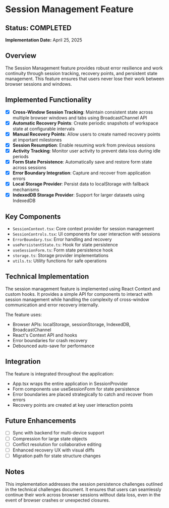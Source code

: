 # Session Management Feature

## Status: COMPLETED

**Implementation Date:** April 25, 2025

## Overview

The Session Management feature provides robust error resilience and work continuity through session tracking, recovery points, and persistent state management. This feature ensures that users never lose their work between browser sessions and windows.

## Implemented Functionality

- [x] **Cross-Window Session Tracking**: Maintain consistent state across multiple browser windows and tabs using BroadcastChannel API
- [x] **Automatic Recovery Points**: Create periodic snapshots of workspace state at configurable intervals
- [x] **Manual Recovery Points**: Allow users to create named recovery points at important milestones
- [x] **Session Resumption**: Enable resuming work from previous sessions
- [x] **Activity Tracking**: Monitor user activity to prevent data loss during idle periods
- [x] **Form State Persistence**: Automatically save and restore form state across sessions
- [x] **Error Boundary Integration**: Capture and recover from application errors
- [x] **Local Storage Provider**: Persist data to localStorage with fallback mechanisms
- [x] **IndexedDB Storage Provider**: Support for larger datasets using IndexedDB

## Key Components

- `SessionContext.tsx`: Core context provider for session management
- `SessionControls.tsx`: UI components for user interaction with sessions
- `ErrorBoundary.tsx`: Error handling and recovery
- `usePersistentState.ts`: Hook for state persistence
- `useSessionForm.ts`: Form state persistence hook
- `storage.ts`: Storage provider implementations
- `utils.ts`: Utility functions for safe operations

## Technical Implementation

The session management feature is implemented using React Context and custom hooks. It provides a simple API for components to interact with session management while handling the complexity of cross-window communication and error recovery internally.

The feature uses:
- Browser APIs: localStorage, sessionStorage, IndexedDB, BroadcastChannel
- React's Context API and hooks
- Error boundaries for crash recovery
- Debounced auto-save for performance

## Integration

The feature is integrated throughout the application:
- App.tsx wraps the entire application in SessionProvider
- Form components use useSessionForm for state persistence
- Error boundaries are placed strategically to catch and recover from errors
- Recovery points are created at key user interaction points

## Future Enhancements

- [ ] Sync with backend for multi-device support
- [ ] Compression for large state objects
- [ ] Conflict resolution for collaborative editing
- [ ] Enhanced recovery UX with visual diffs
- [ ] Migration path for state structure changes

## Notes

This implementation addresses the session persistence challenges outlined in the technical challenges document. It ensures that users can seamlessly continue their work across browser sessions without data loss, even in the event of browser crashes or unexpected closures.
